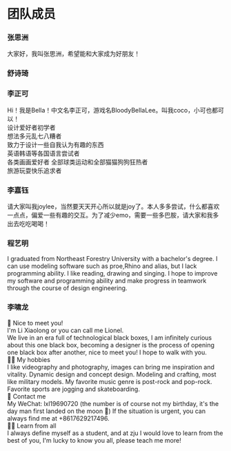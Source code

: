 # 团队成员

### 张思洲  
大家好，我叫张思洲，希望能和大家成为好朋友！

### 舒诗琦

### 李正可
Hi！我是Bella！中文名李正可，游戏名BloodyBellaLee。叫我coco，小可也都可以！   
设计爱好者初学者   
想法多元乱七八糟者  
致力于设计一些自我认为有趣的东西  
英语韩语等各国语言尝试者  
各类画画爱好者
全部球类运动和全部猫猫狗狗狂热者  
旅游玩耍快乐追求者  

### 李嘉钰

请大家叫我joylee，当然要天天开心所以就是joy了。本人多多尝试，什么都喜欢一点点，偏爱一些有趣的交互。为了减少emo，需要一些多巴胺，请大家和我多出去吃吃喝喝！

### 程艺明

I graduated from Northeast Forestry University with a bachelor's degree. I can use modeling software such as proe,Rhino and alias, but I lack programming ability. I like reading, drawing and singing. I hope to improve my software and programming ability and make progress in teamwork through the course of design engineering.

### 李啸龙

🧐 Nice to meet you!  
I'm Li Xiaolong or you can call me Lionel.  
We live in an era full of technological black boxes, I am infinitely curious about this one black box, becoming a designer is the process of opening one black box after another, nice to meet you! I hope to walk with you.  
🐱‍🚀 My hobbies  
I like videography and photography, images can bring me inspiration and vitality.
Dynamic design and concept design.
Modeling and crafting, most like military models.
My favorite music genre is post-rock and pop-rock.
Favorite sports are jogging and skateboarding.  
🙌 Contact me  
My WeChat: lxl19690720 (the number is of course not my birthday, it's the day man first landed on the moon 🚀)
If the situation is urgent, you can always find me at +8617629217496.  
🤸‍♂️ Learn from all  
I always define myself as a student, and at zju I would love to learn from the best of you,  I'm lucky to know you all, please teach me more!
